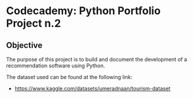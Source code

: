 # Codecademy: Python Portfolio Project n.2

## Objective

The purpose of this project is to build and document the development of a recommendation software using Python.

The dataset used can be found at the following link:
- https://www.kaggle.com/datasets/umeradnaan/tourism-dataset